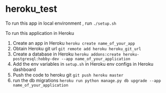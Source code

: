 # heroku_test
To run this app in local environment , run `./setup.sh`

To run this application in Heroku
1. Create an app in Heroku
`heroku create name_of_your_app`
2. Obtain Heroku git url 
`git remote add heroku heroku_git_url`
3. Create a database in Heroku
`heroku addons:create heroku-postgresql:hobby-dev --app name_of_your_application`
4. Add the env variables in `setup.sh` in Heroku env configs in Heroku dashboard
5. Push the code to heroku git 
`git push heroku master`
6. run the db migrations
`heroku run python manage.py db upgrade --app name_of_your_application`
